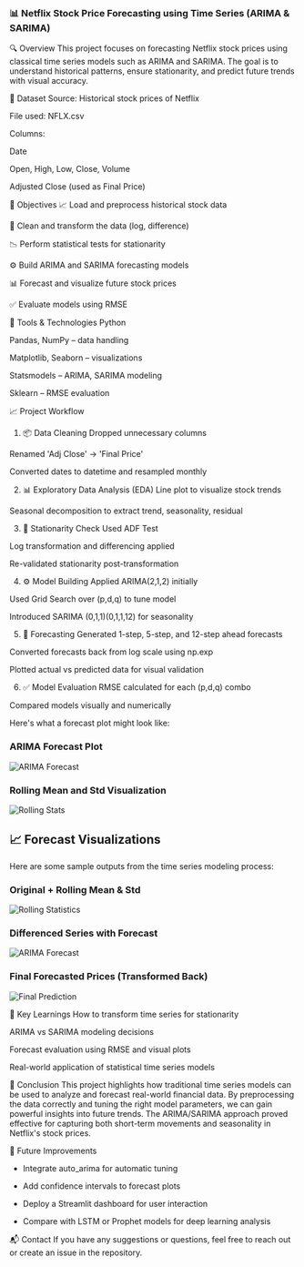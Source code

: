 ### 📊 Netflix Stock Price Forecasting using Time Series (ARIMA & SARIMA) 

🔍 Overview
This project focuses on forecasting Netflix stock prices using classical time series models such as ARIMA and SARIMA. The goal is to understand historical patterns, ensure stationarity, and predict future trends with visual accuracy.

📁 Dataset
Source: Historical stock prices of Netflix

File used: NFLX.csv

Columns:

Date

Open, High, Low, Close, Volume

Adjusted Close (used as Final Price)

📌 Objectives
📈 Load and preprocess historical stock data

🧹 Clean and transform the data (log, difference)

📉 Perform statistical tests for stationarity

⚙️ Build ARIMA and SARIMA forecasting models

📊 Forecast and visualize future stock prices

✅ Evaluate models using RMSE

🔧 Tools & Technologies
Python

Pandas, NumPy – data handling

Matplotlib, Seaborn – visualizations

Statsmodels – ARIMA, SARIMA modeling

Sklearn – RMSE evaluation

📈 Project Workflow
1. 📦 Data Cleaning
Dropped unnecessary columns

Renamed 'Adj Close' → 'Final Price'

Converted dates to datetime and resampled monthly

2. 📊 Exploratory Data Analysis (EDA)
Line plot to visualize stock trends

Seasonal decomposition to extract trend, seasonality, residual

3. 🧪 Stationarity Check
Used ADF Test

Log transformation and differencing applied

Re-validated stationarity post-transformation

4. ⚙️ Model Building
Applied ARIMA(2,1,2) initially

Used Grid Search over (p,d,q) to tune model

Introduced SARIMA (0,1,1)(0,1,1,12) for seasonality

5. 🔮 Forecasting
Generated 1-step, 5-step, and 12-step ahead forecasts

Converted forecasts back from log scale using np.exp

Plotted actual vs predicted data for visual validation

6. ✅ Model Evaluation
RMSE calculated for each (p,d,q) combo

Compared models visually and numerically


Here's what a forecast plot might look like:

### ARIMA Forecast Plot

![ARIMA Forecast](<img width="1603" height="1237" alt="forecast_plot1" src="https://github.com/user-attachments/assets/7ff4bb61-7ecb-4c56-ad81-86dc029de651" />
)

### Rolling Mean and Std Visualization

![Rolling Stats](<img width="1638" height="1253" alt="forecast_plot2" src="https://github.com/user-attachments/assets/d9522d5f-d255-4e1e-803f-dd809a62d34a" />
)

## 📈 Forecast Visualizations

Here are some sample outputs from the time series modeling process:

### Original + Rolling Mean & Std

![Rolling Statistics](<img width="1638" height="1253" alt="forecast_plot2" src="https://github.com/user-attachments/assets/f20da83c-c17b-4453-8611-de1d7b88ea1e" />
)

### Differenced Series with Forecast

![ARIMA Forecast](<img width="1603" height="1237" alt="forecast_plot1" src="https://github.com/user-attachments/assets/c1a57870-738b-4ffc-a756-b16ac77bde2a" />
)

### Final Forecasted Prices (Transformed Back)

![Final Prediction](<img width="1656" height="1237" alt="forecast_plot4" src="https://github.com/user-attachments/assets/d054d3c2-bda8-4d14-b04e-8337af0231be" />
)



🧠 Key Learnings
How to transform time series for stationarity

ARIMA vs SARIMA modeling decisions

Forecast evaluation using RMSE and visual plots

Real-world application of statistical time series models

📌 Conclusion
This project highlights how traditional time series models can be used to analyze and forecast real-world financial data. By preprocessing the data correctly and tuning the right model parameters, we can gain powerful insights into future trends. The ARIMA/SARIMA approach proved effective for capturing both short-term movements and seasonality in Netflix's stock prices.



🚀 Future Improvements
- Integrate auto_arima for automatic tuning

- Add confidence intervals to forecast plots

- Deploy a Streamlit dashboard for user interaction

- Compare with LSTM or Prophet models for deep learning analysis

📬 Contact
If you have any suggestions or questions, feel free to reach out or create an issue in the repository.
